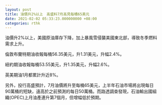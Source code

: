 ```yaml
---
layout: post
title: 油價升2%以上　高盛料7月高見每桶65美元
date: 2021-02-02 05:33:23.000000000 +08:00
categories: rthk
---
```


油價升2%以上，美國原油庫存下降，加上暴風雪侵襲美國東北部，導致冬季燃料需求上升。

倫敦布蘭特期油收報每桶56.35美元，升1.31美元，升幅2.4%。

紐約期油收報每桶53.55美元，升1.35美元，升幅2.6%。

英美期油1月都累計升近8%。

另外，投行高盛預計，7月油價將升至每桶65美元，上半年石油市場將出現每日90萬桶的短缺，遠高於之前預測的每日50萬桶。而路透調查發現，石油輸出國組織(OPEC)上月油產連升第7個月，但增幅低於預期。
